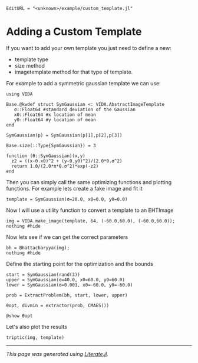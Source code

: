 ```@meta
EditURL = "<unknown>/example/custom_template.jl"
```

# Adding a Custom Template

If you want to add your own template you just need to define a new:
- template type
- size method
- imagetemplate method for that type of template.

For example to add a symmetric gaussian template we can use:

```@example custom_template
using VIDA

Base.@kwdef struct SymGaussian <: VIDA.AbstractImageTemplate
   σ::Float64 #standard deviation of the Gaussian
   x0::Float64 #x location of mean
   y0::Float64 #y location of mean
end

SymGaussian(p) = SymGaussian(p[1],p[2],p[3])

Base.size(::Type{SymGaussian}) = 3

function (θ::SymGaussian)(x,y)
  z2 = ((x-θ.x0)^2 + (y-θ.y0)^2)/(2.0*θ.σ^2)
  return 1.0/(2.0*π*θ.σ^2)*exp(-z2)
end
```

Then you can simply call the same optimizing functions and
plotting functions. For example lets create a fake image and fit it

```@example custom_template
template = SymGaussian(σ=20.0, x0=0.0, y0=0.0)
```

Now I will use a utility function to convert a template to an EHTImage

```@example custom_template
img = VIDA.make_image(template, 64, (-60.0,60.0), (-60.0,60.0));
nothing #hide
```

Now lets see if we can get the correct parameters

```@example custom_template
bh = Bhattacharyya(img);
nothing #hide
```

Define the starting point for the optimization and the bounds

```@example custom_template
start = SymGaussian(rand(3))
upper = SymGaussian(σ=40.0, x0=60.0, y0=60.0)
lower = SymGaussian(σ=0.001, x0=-60.0, y0=-60.0)

prob = ExtractProblem(bh, start, lower, upper)

θopt, divmin = extractor(prob, CMAES())

@show θopt
```

Let's also plot the results

```@example custom_template
triptic(img, template)
```

---

*This page was generated using [Literate.jl](https://github.com/fredrikekre/Literate.jl).*

